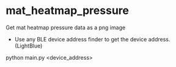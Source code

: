 # mat_heatmap_pressure
Get mat heatmap pressure data as a png image

- Use any BLE device address finder to get the device address. (LightBlue)

python main.py <device_address>
